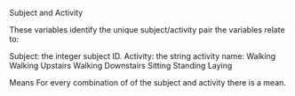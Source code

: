 Subject and Activity

These variables identify the unique subject/activity pair the variables relate to:

Subject: the integer subject ID.
Activity: the string activity name:
Walking
Walking Upstairs
Walking Downstairs
Sitting
Standing
Laying

Means
For every combination of of the subject and activity there is a mean.
